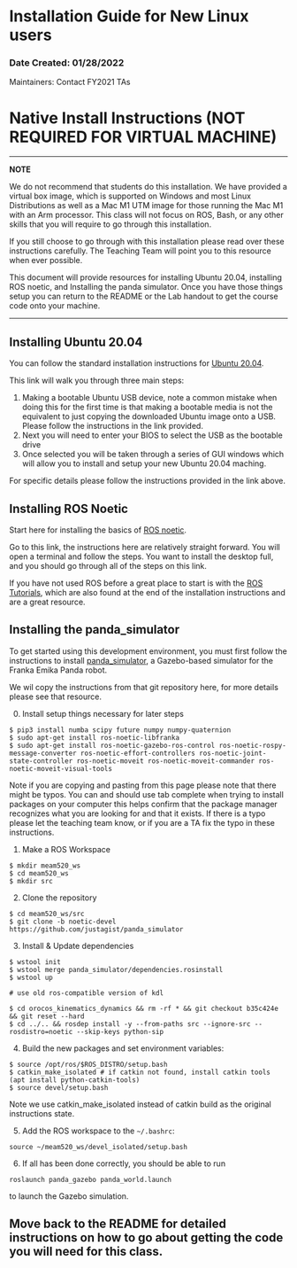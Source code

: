 # Installation Guide for New Linux users
### Date Created: 01/28/2022

Maintainers: Contact FY2021 TAs

# Native Install Instructions (NOT REQUIRED FOR VIRTUAL MACHINE)
---
**NOTE**

We do not recommend that students do this installation.
We have provided a virtual box image, which is supported on Windows and most Linux Distributions as well as a Mac M1 UTM image for those running the Mac M1 with an Arm processor.
This class will not focus on ROS, Bash, or any other skills that you will require to go through this installation.

If you still choose to go through with this installation please read over these instructions carefully. The Teaching Team will point you to this resource when ever possible.

This document will provide resources for installing Ubuntu 20.04, installing ROS noetic, and Installing the panda simulator. Once you have those things setup you can return to the README or the Lab handout to get the course code onto your machine. 

---

## Installing Ubuntu 20.04
You can follow the standard installation instructions for [Ubuntu 20.04](https://phoenixnap.com/kb/install-ubuntu-20-04).

This link will walk you through three main steps:
1. Making a bootable Ubuntu USB device, note a common mistake when doing this for the first time is that making a bootable media is not the equivalent to just copying the downloaded Ubuntu image onto a USB. Please follow the instructions in the link provided.
2. Next you will need to enter your BIOS to select the USB as the bootable drive
3. Once selected you will be taken through a series of GUI windows which will allow you to install and setup your new Ubuntu 20.04 maching.

For specific details please follow the instructions provided in the link above. 

## Installing ROS Noetic
Start here for installing the basics of [ROS noetic](http://wiki.ros.org/noetic/Installation/Ubuntu).

Go to this link, the instructions here are relatively straight forward. You will open a terminal and follow the steps. You want to install the desktop full, and you should go through all of the steps on this link.

If you have not used ROS before a great place to start is with the [ROS Tutorials](http://wiki.ros.org/ROS/Tutorials), which are also found at the end of the installation instructions and are a great resource. 

## Installing the panda_simulator

To get started using this development environment, you must first follow the instructions to install [panda_simulator](https://github.com/justagist/panda_simulator/tree/noetic-devel), a Gazebo-based simulator for the Franka Emika Panda robot.

We wil copy the instructions from that git repository here, for more details please see that resource.  

0. Install setup things necessary for later steps

```
$ pip3 install numba scipy future numpy numpy-quaternion
$ sudo apt-get install ros-noetic-libfranka
$ sudo apt-get install ros-noetic-gazebo-ros-control ros-noetic-rospy-message-converter ros-noetic-effort-controllers ros-noetic-joint-state-controller ros-noetic-moveit ros-noetic-moveit-commander ros-noetic-moveit-visual-tools
```

Note if you are copying and pasting from this page please note that there might be typos. You can and should use tab complete when trying to install packages on your computer this helps confirm that the package manager recognizes what you are looking for and that it exists. If there is a typo please let the teaching team know, or if you are a TA fix the typo in these instructions. 


1. Make a ROS Workspace
```
$ mkdir meam520_ws
$ cd meam520_ws
$ mkdir src
```

2. Clone the repository
```
$ cd meam520_ws/src
$ git clone -b noetic-devel https://github.com/justagist/panda_simulator
```

3. Install & Update dependencies
```
$ wstool init
$ wstool merge panda_simulator/dependencies.rosinstall
$ wstool up

# use old ros-compatible version of kdl

$ cd orocos_kinematics_dynamics && rm -rf * && git checkout b35c424e && git reset --hard
$ cd ../.. && rosdep install -y --from-paths src --ignore-src --rosdistro=noetic --skip-keys python-sip
```

4. Build the new packages and set environment variables:
```
$ source /opt/ros/$ROS_DISTRO/setup.bash
$ catkin_make_isolated # if catkin not found, install catkin tools (apt install python-catkin-tools)
$ source devel/setup.bash
```

Note we use catkin_make_isolated instead of catkin build as the original instructions state. 

5. Add the ROS workspace to the `~/.bashrc`: 

```
source ~/meam520_ws/devel_isolated/setup.bash
```

6. If all has been done correctly, you should be able to run

```
roslaunch panda_gazebo panda_world.launch
```

to launch the Gazebo simulation.

## Move back to the README for detailed instructions on how to go about getting the code you will need for this class. 




